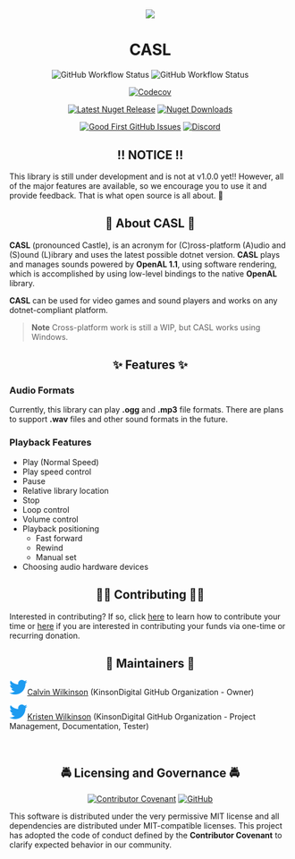 <div align="center">
    <img align="center" src="https://raw.githubusercontent.com/KinsonDigital/CASL/release/v1.0.0/Documentation/Images/casl-logo.png" height="96">
    <br />
</div>

<h1 style="border:0;font-weight:bold" align="center">CASL</h1>

<div align="center">

![GitHub Workflow Status](https://img.shields.io/github/actions/workflow/status/KinsonDigital/CASL/prod-release-pr-status-check.yml?color=2F8840&label=Prod%20CI%20Build&logo=GitHub)
![GitHub Workflow Status](https://img.shields.io/github/actions/workflow/status/KinsonDigital/CASL/prev-release-pr-status-check.yml?color=2F8840&label=Preview%20CI%20Build&logo=GitHub)

[![Codecov](https://img.shields.io/codecov/c/github/KinsonDigital/CASL?color=2F8840&label=Code%20Coverage&logo=codecov)](https://app.codecov.io/gh/KinsonDigital/CASL/tree/release%2Fv1.0.0)

[![Latest Nuget Release](https://img.shields.io/nuget/vpre/kinsondigital.CASL?label=Latest%20Release&logo=nuget)](https://www.nuget.org/packages/KinsonDigital.CASL)
[![Nuget Downloads](https://img.shields.io/nuget/dt/KinsonDigital.CASL?color=0094FF&label=nuget%20downloads&logo=nuget)](https://www.nuget.org/stats/packages/KinsonDigital.CASL?groupby=Version)

[![Good First GitHub Issues](https://img.shields.io/github/issues/kinsondigital/CASL/good%20first%20issue?color=7057ff&label=Good%20First%20Issues)](https://github.com/KinsonDigital/CASL/issues?q=is%3Aissue+is%3Aopen+label%3A%22good+first+issue%22)
[![Discord](https://img.shields.io/discord/481597721199902720?color=%23575CCB&label=chat%20on%20discord&logo=discord&logoColor=white)](https://discord.gg/qewu6fNgv7)
</div>

<h2 style="font-weight:bold" align="center" >!! NOTICE !!</h2>

This library is still under development and is not at v1.0.0 yet!!  However, all of the major features are available, so we encourage you to use it and provide feedback.  That is what open source is all about. 🥳

<h2 style="font-weight:bold" align="center">📖 About CASL 📖</h2>

**CASL** (pronounced Castle), is an acronym for (C)ross-platform (A)udio and (S)ound (L)ibrary and uses the latest possible dotnet version. **CASL** plays and manages sounds powered by **OpenAL 1.1**, using software rendering, which is accomplished by using low-level bindings to the native **OpenAL** library.  

**CASL** can be used for video games and sound players and works on any dotnet-compliant platform.
> **Note** Cross-platform work is still a WIP, but CASL works using Windows.

<h2 style="font-weight:bold" align="center">✨ Features ✨</h2>

### Audio Formats

Currently, this library can play **.ogg** and **.mp3** file formats.  There are plans to support **.wav** files and other sound formats in the future.

### Playback Features

- Play (Normal Speed)
- Play speed control
- Pause
- Relative library location
- Stop
- Loop control
- Volume control
- Playback positioning
  - Fast forward
  - Rewind
  - Manual set
- Choosing audio hardware devices

<h2 style="font-weight:bold;" align="center">🙏🏼 Contributing 🙏🏼</h2>

Interested in contributing? If so, click [here](https://github.com/KinsonDigital/.github/blob/master/docs/CONTRIBUTING.md) to learn how to contribute your time or [here](https://github.com/sponsors/KinsonDigital) if you are interested in contributing your funds via one-time or recurring donation.

<h2 style="font-weight:bold;" align="center">🔧 Maintainers 🔧</h2>

[![twitter-logo](https://raw.githubusercontent.com/KinsonDigital/.github/master/Images/twitter-logo-16x16.svg)Calvin Wilkinson](https://twitter.com/KDCoder) (KinsonDigital GitHub Organization - Owner)
  
[![twitter-logo](https://raw.githubusercontent.com/KinsonDigital/.github/master/Images/twitter-logo-16x16.svg)Kristen Wilkinson](https://twitter.com/kswilky) (KinsonDigital GitHub Organization - Project Management, Documentation, Tester)

<br/>

<h2 style="font-weight:bold;" align="center">🚔 Licensing and Governance 🚔</h2>

<div align="center">

[![Contributor Covenant](https://img.shields.io/badge/Contributor%20Covenant-2.1-4baaaa.svg?style=flat)](https://github.com/KinsonDigital/.github/blob/master/docs/code_of_conduct.md)
[![GitHub](https://img.shields.io/github/license/kinsondigital/CASL)](https://github.com/KinsonDigital/CASL/blob/release/v1.0.0/LICENSE.md)
</div>

This software is distributed under the very permissive MIT license and all dependencies are distributed under MIT-compatible licenses.
This project has adopted the code of conduct defined by the **Contributor Covenant** to clarify expected behavior in our community.

